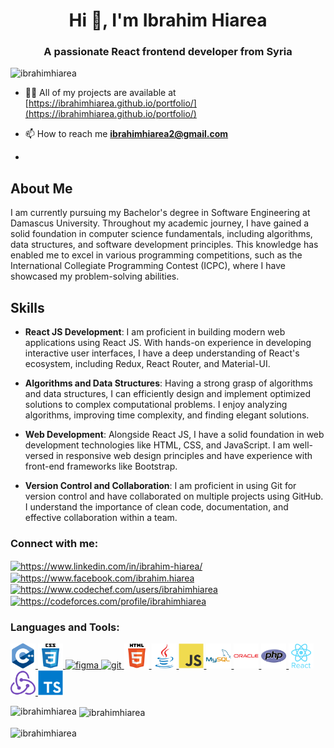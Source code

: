 <h1 align="center">Hi 👋, I'm Ibrahim Hiarea</h1>
<h3 align="center">A passionate React frontend developer from Syria</h3>

<p align="left"> <img src="https://komarev.com/ghpvc/?username=ibrahimhiarea&label=Profile%20views&color=0e75b6&style=flat" alt="ibrahimhiarea" /> </p>

- 👨‍💻 All of my projects are available at [https://ibrahimhiarea.github.io/portfolio/](https://ibrahimhiarea.github.io/portfolio/)

- 📫 How to reach me **ibrahimhiarea2@gmail.com**

- 
## About Me

I am currently pursuing my Bachelor's degree in Software Engineering at Damascus University. Throughout my academic journey, I have gained a solid foundation in computer science fundamentals, including algorithms, data structures, and software development principles. This knowledge has enabled me to excel in various programming competitions, such as the International Collegiate Programming Contest (ICPC), where I have showcased my problem-solving abilities.

## Skills

- **React JS Development**: I am proficient in building modern web applications using React JS. With hands-on experience in developing interactive user interfaces, I have a deep understanding of React's ecosystem, including Redux, React Router, and Material-UI.

- **Algorithms and Data Structures**: Having a strong grasp of algorithms and data structures, I can efficiently design and implement optimized solutions to complex computational problems. I enjoy analyzing algorithms, improving time complexity, and finding elegant solutions.

- **Web Development**: Alongside React JS, I have a solid foundation in web development technologies like HTML, CSS, and JavaScript. I am well-versed in responsive web design principles and have experience with front-end frameworks like Bootstrap.

- **Version Control and Collaboration**: I am proficient in using Git for version control and have collaborated on multiple projects using GitHub. I understand the importance of clean code, documentation, and effective collaboration within a team.



<h3 align="left">Connect with me:</h3>
<p align="left">
<a href="https://linkedin.com/in/https://www.linkedin.com/in/ibrahim-hiarea/" target="blank"><img align="center" src="https://raw.githubusercontent.com/rahuldkjain/github-profile-readme-generator/master/src/images/icons/Social/linked-in-alt.svg" alt="https://www.linkedin.com/in/ibrahim-hiarea/" height="30" width="40" /></a>
<a href="https://fb.com/https://www.facebook.com/ibrahim.hiarea" target="blank"><img align="center" src="https://raw.githubusercontent.com/rahuldkjain/github-profile-readme-generator/master/src/images/icons/Social/facebook.svg" alt="https://www.facebook.com/ibrahim.hiarea" height="30" width="40" /></a>
<a href="https://www.codechef.com/users/https://www.codechef.com/users/ibrahimhiarea" target="blank"><img align="center" src="https://cdn.jsdelivr.net/npm/simple-icons@3.1.0/icons/codechef.svg" alt="https://www.codechef.com/users/ibrahimhiarea" height="30" width="40" /></a>
<a href="https://codeforces.com/profile/https://codeforces.com/profile/ibrahimhiarea" target="blank"><img align="center" src="https://raw.githubusercontent.com/rahuldkjain/github-profile-readme-generator/master/src/images/icons/Social/codeforces.svg" alt="https://codeforces.com/profile/ibrahimhiarea" height="30" width="40" /></a>
</p>

<h3 align="left">Languages and Tools:</h3>
<p align="left"> <a href="https://www.w3schools.com/cpp/" target="_blank" rel="noreferrer"> <img src="https://raw.githubusercontent.com/devicons/devicon/master/icons/cplusplus/cplusplus-original.svg" alt="cplusplus" width="40" height="40"/> </a> <a href="https://www.w3schools.com/css/" target="_blank" rel="noreferrer"> <img src="https://raw.githubusercontent.com/devicons/devicon/master/icons/css3/css3-original-wordmark.svg" alt="css3" width="40" height="40"/> </a> <a href="https://www.figma.com/" target="_blank" rel="noreferrer"> <img src="https://www.vectorlogo.zone/logos/figma/figma-icon.svg" alt="figma" width="40" height="40"/> </a> <a href="https://git-scm.com/" target="_blank" rel="noreferrer"> <img src="https://www.vectorlogo.zone/logos/git-scm/git-scm-icon.svg" alt="git" width="40" height="40"/> </a> <a href="https://www.w3.org/html/" target="_blank" rel="noreferrer"> <img src="https://raw.githubusercontent.com/devicons/devicon/master/icons/html5/html5-original-wordmark.svg" alt="html5" width="40" height="40"/> </a> <a href="https://www.java.com" target="_blank" rel="noreferrer"> <img src="https://raw.githubusercontent.com/devicons/devicon/master/icons/java/java-original.svg" alt="java" width="40" height="40"/> </a> <a href="https://developer.mozilla.org/en-US/docs/Web/JavaScript" target="_blank" rel="noreferrer"> <img src="https://raw.githubusercontent.com/devicons/devicon/master/icons/javascript/javascript-original.svg" alt="javascript" width="40" height="40"/> </a> <a href="https://www.mysql.com/" target="_blank" rel="noreferrer"> <img src="https://raw.githubusercontent.com/devicons/devicon/master/icons/mysql/mysql-original-wordmark.svg" alt="mysql" width="40" height="40"/> </a> <a href="https://www.oracle.com/" target="_blank" rel="noreferrer"> <img src="https://raw.githubusercontent.com/devicons/devicon/master/icons/oracle/oracle-original.svg" alt="oracle" width="40" height="40"/> </a> <a href="https://www.php.net" target="_blank" rel="noreferrer"> <img src="https://raw.githubusercontent.com/devicons/devicon/master/icons/php/php-original.svg" alt="php" width="40" height="40"/> </a> <a href="https://reactjs.org/" target="_blank" rel="noreferrer"> <img src="https://raw.githubusercontent.com/devicons/devicon/master/icons/react/react-original-wordmark.svg" alt="react" width="40" height="40"/> </a> <a href="https://redux.js.org" target="_blank" rel="noreferrer"> <img src="https://raw.githubusercontent.com/devicons/devicon/master/icons/redux/redux-original.svg" alt="redux" width="40" height="40"/> </a> <a href="https://www.typescriptlang.org/" target="_blank" rel="noreferrer"> <img src="https://raw.githubusercontent.com/devicons/devicon/master/icons/typescript/typescript-original.svg" alt="typescript" width="40" height="40"/> </a> </p>

<p><img align="left" src="https://github-readme-stats.vercel.app/api/top-langs?username=ibrahimhiarea&show_icons=true&locale=en&layout=compact" alt="ibrahimhiarea" /></p>

<p>&nbsp;<img align="center" src="https://github-readme-stats.vercel.app/api?username=ibrahimhiarea&show_icons=true&locale=en" alt="ibrahimhiarea" /></p>

<p><img align="center" src="https://github-readme-streak-stats.herokuapp.com/?user=ibrahimhiarea&" alt="ibrahimhiarea" /></p>
